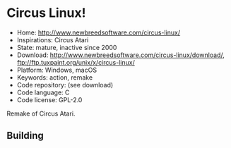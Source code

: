 # Circus Linux!

- Home: http://www.newbreedsoftware.com/circus-linux/
- Inspirations: Circus Atari
- State: mature, inactive since 2000
- Download: http://www.newbreedsoftware.com/circus-linux/download/, ftp://ftp.tuxpaint.org/unix/x/circus-linux/
- Platform: Windows, macOS
- Keywords: action, remake
- Code repository: (see download)
- Code language: C
- Code license: GPL-2.0

Remake of Circus Atari.

## Building
